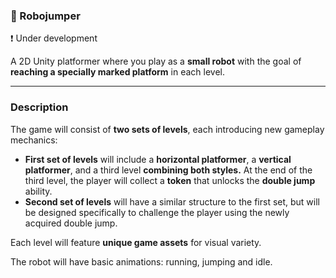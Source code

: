 ### 🤖 Robojumper

❗ Under development

A 2D Unity platformer where you play as a **small robot** with the goal of **reaching a specially marked platform** in each level.

---

### Description

The game will consist of **two sets of levels**, each introducing new gameplay mechanics:

- **First set of levels** will include a **horizontal platformer**, a **vertical platformer**, and a third level **combining both styles.** At the end of the third level, the player will collect a **token** that unlocks the **double jump** ability.  
- **Second set of levels** will have a similar structure to the first set, but will be designed specifically to challenge the player using the newly acquired double jump.

Each level will feature **unique game assets** for visual variety.

The robot will have basic animations: running, jumping and idle.
